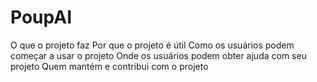 # PoupAI

O que o projeto faz
Por que o projeto é útil
Como os usuários podem começar a usar o projeto
Onde os usuários podem obter ajuda com seu projeto
Quem mantém e contribui com o projeto
